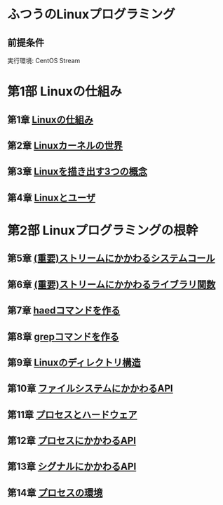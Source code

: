 # ふつうのLinuxプログラミング
## 前提条件
実行環境: CentOS Stream
  
# 第1部 Linuxの仕組み
## 第1章 [Linuxの仕組み](https://github.com/thetaru/memorandum/tree/master/Summary/FutsuNoLinuxProgramming/1)
## 第2章 [Linuxカーネルの世界](https://github.com/thetaru/memorandum/tree/master/Summary/FutsuNoLinuxProgramming/2)
## 第3章 [Linuxを描き出す3つの概念](https://github.com/thetaru/memorandum/tree/master/Summary/FutsuNoLinuxProgramming/3)
## 第4章 [Linuxとユーザ](https://github.com/thetaru/memorandum/tree/master/Summary/FutsuNoLinuxProgramming/4)
# 第2部 Linuxプログラミングの根幹
## 第5章 [(重要)ストリームにかかわるシステムコール](https://github.com/thetaru/memorandum/tree/master/Summary/FutsuNoLinuxProgramming/5)
## 第6章 [(重要)ストリームにかかわるライブラリ関数](https://github.com/thetaru/memorandum/tree/master/Summary/FutsuNoLinuxProgramming/6)
## 第7章 [haedコマンドを作る](https://github.com/thetaru/memorandum/tree/master/Summary/FutsuNoLinuxProgramming/7)
## 第8章 [grepコマンドを作る](https://github.com/thetaru/memorandum/tree/master/Summary/FutsuNoLinuxProgramming/8)
## 第9章 [Linuxのディレクトリ構造](https://github.com/thetaru/memorandum/tree/master/Summary/FutsuNoLinuxProgramming/9)
## 第10章 [ファイルシステムにかかわるAPI](https://github.com/thetaru/memorandum/tree/master/Summary/FutsuNoLinuxProgramming/10)
## 第11章 [プロセスとハードウェア](https://github.com/thetaru/memorandum/tree/master/Summary/FutsuNoLinuxProgramming/11)
## 第12章 [プロセスにかかわるAPI](https://github.com/thetaru/memorandum/tree/master/Summary/FutsuNoLinuxProgramming/12)
## 第13章 [シグナルにかかわるAPI](https://github.com/thetaru/memorandum/tree/master/Summary/FutsuNoLinuxProgramming/13)
## 第14章 [プロセスの環境](https://github.com/thetaru/memorandum/tree/master/Summary/FutsuNoLinuxProgramming/14)
